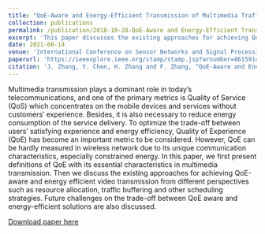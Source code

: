 ```yaml
---
title: "QoE-Aware and Energy-Efficient Transmission of Multimedia Traffic in Wireless Networks"
collection: publications
permalink: /publication/2018-10-28-QoE-Aware and Energy-Efficient Transmission of Multimedia Traffic in Wireless Networks
excerpt: 'This paper discusses the existing approaches for achieving QoE-aware and energy efficient video transmission from different perspectives such as resource allocation, traffic buffering and other scheduling strategies.'
date: 2021-06-14
venue: 'International Conference on Sensor Networks and Signal Processing (SNSP)'
paperurl: 'https://ieeexplore.ieee.org/stamp/stamp.jsp?arnumber=8615914'
citation: 'J. Zhang, Y. Chen, H. Zhang and F. Zhang, "QoE-Aware and Energy-Efficient Transmission of Multimedia Traffic in Wireless Networks," 2018 International Conference on Sensor Networks and Signal Processing (SNSP), 2018, pp. 152-157, doi: 10.1109/SNSP.2018.00036.'
---
```

 Multimedia transmission plays a dominant role in today’s telecommunications, and one of the primary metrics is Quality of Service (QoS) which concentrates on the mobile devices and services without customers’ experience. Besides, it is also necessary to reduce energy consumption of the service delivery. To optimize the trade-off between users’ satisfying experience and energy efficiency, Quality of Experience (QoE) has become an important metric to be considered. However, QoE can be hardly measured in wireless network due to its unique communication characteristics, especially constrained energy. In this paper, we first present definitions of QoE with its essential characteristics in multimedia transmission. Then we discuss the existing approaches for achieving QoE-aware and energy efficient video transmission from different perspectives such as resource allocation, traffic buffering and other scheduling strategies. Future challenges on the trade-off between QoE aware and energy-efficient solutions are also discussed. 

[Download paper here](https://ieeexplore.ieee.org/stamp/stamp.jsp?arnumber=8615914)

